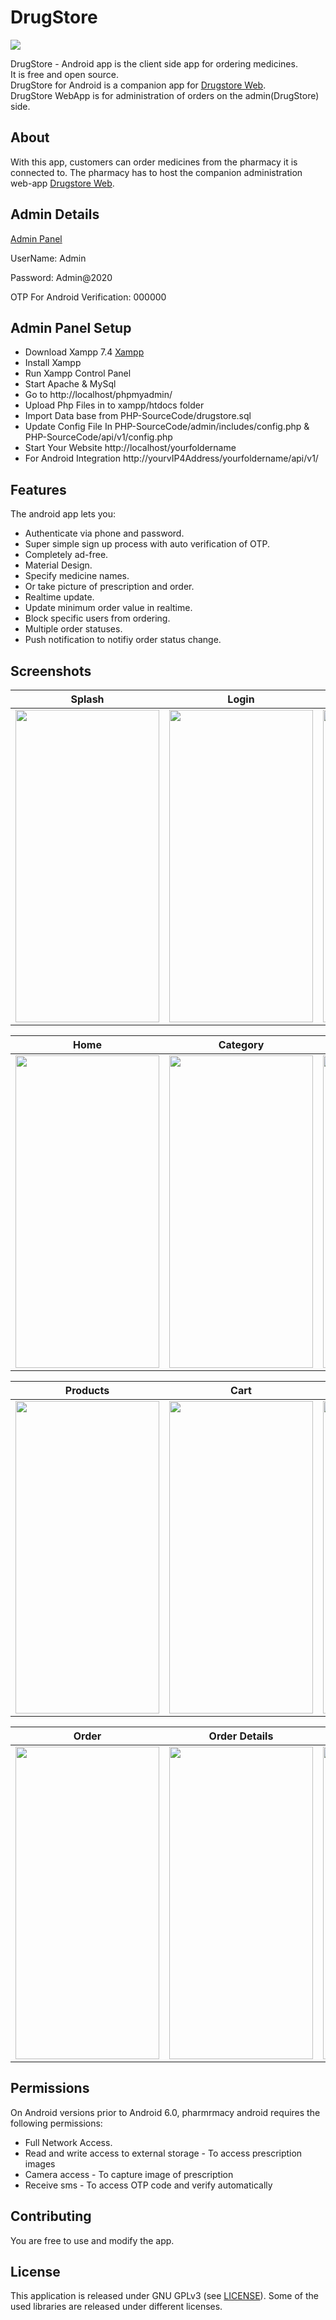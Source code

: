 # DrugStore

<img src="Android-SourceCode/screen/drugstore.png"/>

DrugStore - Android app is the client side app for ordering medicines.  
It is free and open source.  
DrugStore for Android is a companion app for [Drugstore Web](https://drugstore.frontendsourcecode.com/).  
DrugStore WebApp is for administration of orders on the admin(DrugStore) side.



## About

With this app, customers can order medicines from the pharmacy it is connected to.
The pharmacy has to host the companion administration web-app [Drugstore Web](https://drugstore.frontendsourcecode.com/).


## Admin Details

[Admin Panel](https://drugstore.frontendsourcecode.com/)

UserName: Admin

Password: Admin@2020

OTP For Android Verification: 000000

## Admin Panel Setup

- Download Xampp 7.4 [Xampp](https://sourceforge.net/projects/xampp/files/XAMPP%20Windows/7.4.33/xampp-windows-x64-7.4.33-0-VC15-installer.exe/download)
- Install Xampp
- Run Xampp Control Panel
- Start Apache & MySql
- Go to http://localhost/phpmyadmin/
- Upload Php Files in to xampp/htdocs folder
- Import Data base from PHP-SourceCode/drugstore.sql
- Update Config File In PHP-SourceCode/admin/includes/config.php & PHP-SourceCode/api/v1/config.php
- Start Your Website http://localhost/yourfoldername
- For Android Integration http://yourvIP4Address/yourfoldername/api/v1/

## Features
The android app lets you:
- Authenticate via phone and password.
- Super simple sign up process with auto verification of OTP.
- Completely ad-free.
- Material Design.
- Specify medicine names.
- Or take picture of prescription and order.
- Realtime update.
- Update minimum order value in realtime.
- Block specific users from ordering.
- Multiple order statuses.
- Push notification to notifiy order status change.



## Screenshots

| Splash | Login | Register |
| ------ | ---- | ------ |
|<img src="Android-SourceCode/screen/1.png" width="230" height="500"/>|<img src="Android-SourceCode/screen/login.png" width="230" height="500"/>|<img src="Android-SourceCode/screen/register.png" width="230" height="500"/>|

| Home | Category | Detail |
| ------ | ---- | ------ |
|<img src="Android-SourceCode/screen/2.png" width="230" height="500"/>|<img src="Android-SourceCode/screen/5.png" width="230" height="500"/>|<img src="Android-SourceCode/screen/4.png" width="230" height="500"/>|

| Products | Cart | Checkout |
| ------ | ---- | ------ |
|<img src="Android-SourceCode/screen/6.png" width="230" height="500"/>|<img src="Android-SourceCode/screen/7.png" width="230" height="500"/>|<img src="Android-SourceCode/screen/9.png" width="230" height="500"/>|

| Order | Order Details | Prescription |
| ------ | ---- | ------ |
|<img src="Android-SourceCode/screen/11.png" width="230" height="500"/>|<img src="Android-SourceCode/screen/12.png" width="230" height="500"/>|<img src="Android-SourceCode/screen/13.png" width="250" height="500"/>|


## Permissions

On Android versions prior to Android 6.0, pharmrmacy android requires the following permissions:
- Full Network Access.
- Read and write access to external storage - To access prescription images
- Camera access - To capture image of prescription
- Receive sms - To access OTP code and verify automatically

## Contributing
You are free to use and modify the app.


## License

This application is released under GNU GPLv3 (see [LICENSE](LICENSE)).
Some of the used libraries are released under different licenses.
